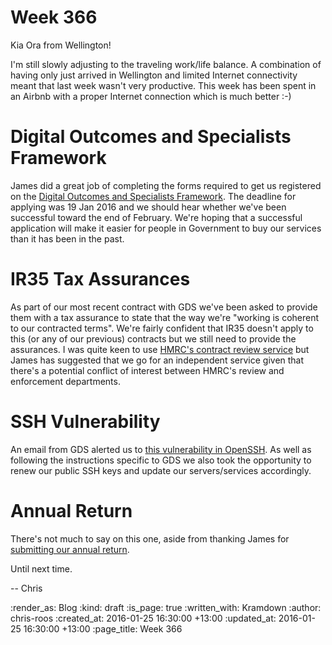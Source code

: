 Week 366
========

Kia Ora from Wellington!

I'm still slowly adjusting to the traveling work/life balance. A combination of having only just arrived in Wellington and limited Internet connectivity meant that last week wasn't very productive. This week has been spent in an Airbnb with a proper Internet connection which is much better :-)

# Digital Outcomes and Specialists Framework

James did a great job of completing the forms required to get us registered on the [Digital Outcomes and Specialists Framework][digital-outcomes-and-specialists]. The deadline for applying was 19 Jan 2016 and we should hear whether we've been successful toward the end of February. We're hoping that a successful application will make it easier for people in Government to buy our services than it has been in the past.

# IR35 Tax Assurances

As part of our most recent contract with GDS we've been asked to provide them with a tax assurance to state that the way we're "working is coherent to our contracted terms". We're fairly confident that IR35 doesn't apply to this (or any of our previous) contracts but we still need to provide the assurances. I was quite keen to use [HMRC's contract review service][hmrc-ir35-review] but James has suggested that we go for an independent service given that there's a potential conflict of interest between HMRC's review and enforcement departments.

# SSH Vulnerability

An email from GDS alerted us to [this vulnerability in OpenSSH][cve-2016-0777]. As well as following the instructions specific to GDS we also took the opportunity to renew our public SSH keys and update our servers/services accordingly.

# Annual Return

There's not much to say on this one, aside from thanking James for [submitting our annual return][submit-annual-return].

Until next time.

-- Chris

[cve-2016-0777]: http://www.undeadly.org/cgi?action=article&sid=20160114142733
[digital-outcomes-and-specialists]: https://digitalmarketplace.blog.gov.uk/2015/12/07/digital-outcomes-and-specialists-is-open-for-applications/
[hmrc-ir35-review]: https://www.gov.uk/government/organisations/hm-revenue-customs/contact/ir35-enquiries
[submit-annual-return]: http://gofreerange.com/how-to-submit-annual-return

:render_as: Blog
:kind: draft
:is_page: true
:written_with: Kramdown
:author: chris-roos
:created_at: 2016-01-25 16:30:00 +13:00
:updated_at: 2016-01-25 16:30:00 +13:00
:page_title: Week 366
